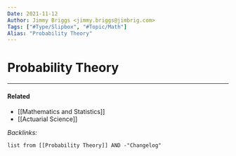 ```yaml
---
Date: 2021-11-12
Author: Jimmy Briggs <jimmy.briggs@jimbrig.com>
Tags: ["#Type/Slipbox", "#Topic/Math"]
Alias: "Probability Theory"
---
```


# Probability Theory

***

#### Related

- [[Mathematics and Statistics]]
- [[Actuarial Science]]

*Backlinks:*

```dataview
list from [[Probability Theory]] AND -"Changelog"
```